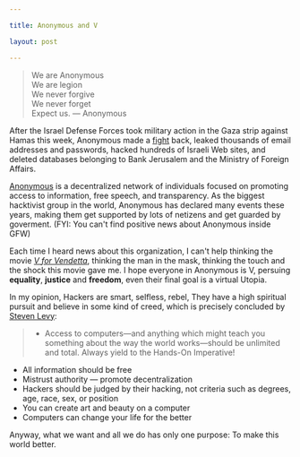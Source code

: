 ```yaml
---

title: Anonymous and V

layout: post

---
```

>We are Anonymous  
We are legion  
We never forgive  
We never forget  
Expect us. — Anonymous

After the Israel Defense Forces took military action in the Gaza strip against Hamas this week, Anonymous made a [fight][1] back, leaked thousands of email addresses and passwords, hacked hundreds of Israeli Web sites, and deleted databases belonging to Bank Jerusalem and the Ministry of Foreign Affairs.

[Anonymous][2] is a decentralized network of individuals focused on promoting access to information, free speech, and transparency. As the biggest hacktivist group in the world, Anonymous has declared many events these years, making them get supported by lots of netizens and get guarded by goverment. (FYI: You can't find positive news about Anonymous inside GFW)

Each time I heard news about this organization, I can't help thinking the movie [_V for Vendetta_][3], thinking the man in the mask, thinking the touch and the shock this movie gave me. I hope everyone in Anonymous is V, persuing **equality**, **justice** and **freedom**, even their final goal is a virtual Utopia.

In my opinion, Hackers are smart, selfless, rebel, They have a high spiritual pursuit and believe in some kind of creed, which is precisely concluded by [Steven Levy][4]:

>* Access to computers—and anything which might teach you something about the way the world works—should be unlimited and total. Always yield to the Hands-On Imperative!
* All information should be free  
* Mistrust authority — promote decentralization
* Hackers should be judged by their hacking, not criteria such as degrees, age, race, sex, or position  
* You can create art and beauty on a computer
* Computers can change your life for the better

Anyway, what we want and all we do has only one purpose: To make this world better.

[1]:http://tnw.to/c0S0e "TNW"
[2]:http://en.wikipedia.org/wiki/Anonymous_group "Wikipedia"
[3]:http://www.imdb.com/title/tt0434409/ "IMDB"
[4]:http://en.wikipedia.org/wiki/Steven_Levy "Wikipedia"